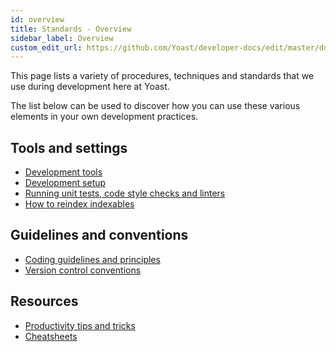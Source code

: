 ```yaml
---
id: overview
title: Standards - Overview
sidebar_label: Overview
custom_edit_url: https://github.com/Yoast/developer-docs/edit/master/docs/standards/overview.md
---
```

This page lists a variety of procedures, techniques and standards that we use during development here at Yoast.

The list below can be used to discover how you can use these various elements in your own development practices.

## Tools and settings
* [Development tools](development-tools.md)
* [Development setup](development-setup.md)
* [Running unit tests, code style checks and linters](running-unit-tests-code-style-checks-and-linters.md)
* [How to reindex indexables](reindex-indexables.md)

## Guidelines and conventions
* [Coding guidelines and principles](coding-guidelines-and-principles.md)
* [Version control conventions](version-control-conventions.md)

## Resources
* [Productivity tips and tricks](productivity-tips-and-tricks.md)
* [Cheatsheets](cheatsheets.md)

